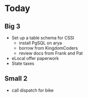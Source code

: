 # Today


## Big 3
* Set up a table schema for CSSI
    * install PgSQL on arya
    * borrow from KingdomCoders
    * review docs from Frank and Pat
* eLocal offer paperwork
* State taxes

## Small 2
* call dispatch for bike
